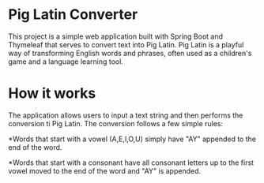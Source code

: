 Pig Latin Converter
=================
This project is a simple web application built with Spring Boot and Thymeleaf that serves to convert text into Pig Latin. Pig Latin is a playful way of transforming English words and phrases, often used as a children's game and a language learning tool.

How it works
=================
The application allows users to input a text string and then performs the conversion ti Pig Latin. The conversion follows a few simple rules:

*Words that start with a vowel (A,E,I,O,U) simply have "AY" appended to the end of the word.

*Words that start with a consonant have all consonant letters up to the first vowel moved to the end of the word and "AY" is appended.
